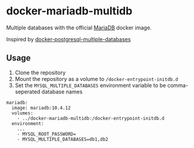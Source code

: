 # docker-mariadb-multidb
Multiple databases with the official [MariaDB](https://hub.docker.com/_/mariadb) docker image.

Inspired by [docker-postgresql-multiple-databases](https://github.com/mrts/docker-postgresql-multiple-databases)

## Usage
1. Clone the repository
2. Mount the repository as a volume to `/docker-entrypoint-initdb.d`
3. Set the `MYSQL_MULTIPLE_DATABASES` environment variable to be comma-seperated database names

```
mariadb:
  image: mariadb:10.4.12
  volumes:
    - ../docker-mariadb-multidb:/docker-entrypoint-initdb.d
  environment:
    ...
    - MYSQL_ROOT_PASSWORD=
    - MYSQL_MULTIPLE_DATABASES=db1,db2
```
